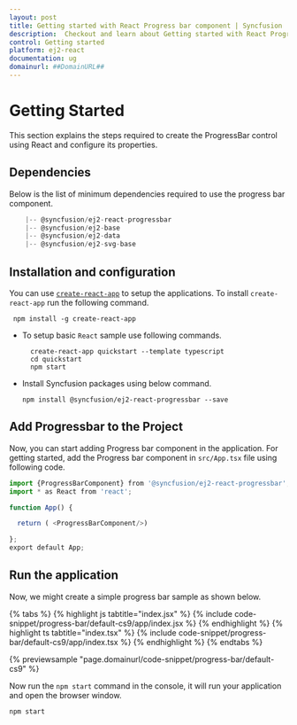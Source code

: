 ```yaml
---
layout: post
title: Getting started with React Progress bar component | Syncfusion
description:  Checkout and learn about Getting started with React Progress bar component of Syncfusion Essential JS 2 and more details.
control: Getting started 
platform: ej2-react
documentation: ug
domainurl: ##DomainURL##
---
```


# Getting Started

This section explains the steps required to create the ProgressBar control using React and configure its properties.

## Dependencies

Below is the list of minimum dependencies required to use the progress bar component.

```javascript
    |-- @syncfusion/ej2-react-progressbar
    |-- @syncfusion/ej2-base
    |-- @syncfusion/ej2-data
    |-- @syncfusion/ej2-svg-base
```

## Installation and configuration

You can use [`create-react-app`](https://github.com/facebook/create-react-app) to setup the applications.
To install `create-react-app` run the following command.

   ```
    npm install -g create-react-app
   ```

* To setup basic `React` sample use following commands.

     ```
       create-react-app quickstart --template typescript
       cd quickstart
       npm start
     ```

* Install Syncfusion packages using below command.

     ```
     npm install @syncfusion/ej2-react-progressbar --save
     ```

## Add Progressbar to the Project

Now, you can start adding Progress bar component in the application. For getting started, add the Progress bar component in `src/App.tsx` file using following code.

```ts
import {ProgressBarComponent} from '@syncfusion/ej2-react-progressbar';
import * as React from 'react';

function App() {

  return ( <ProgressBarComponent/>)

};
export default App;

```

## Run the application

Now, we might create a simple progress bar sample as shown below.

{% tabs %}
{% highlight js tabtitle="index.jsx" %}
{% include code-snippet/progress-bar/default-cs9/app/index.jsx %}
{% endhighlight %}
{% highlight ts tabtitle="index.tsx" %}
{% include code-snippet/progress-bar/default-cs9/app/index.tsx %}
{% endhighlight %}
{% endtabs %}

 {% previewsample "page.domainurl/code-snippet/progress-bar/default-cs9" %}

Now run the `npm start` command in the console, it will run your application and open the browser window.

```
npm start
```